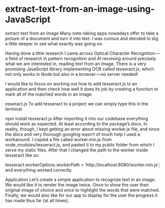 # extract-text-from-an-image-using-JavaScript
extract text from an image Many note-taking apps nowadays offer to take a picture of a document and turn it into text. I was curious and decided to dig a little deeper to see what exactly was going on.

Having done a little research I came across Optical Character Recognition — a field of research in pattern recognition and AI revolving around precisely what we are interested in, reading text from an image. There is a very promising JavaScript library implementing OCR called tesseract.js, which not only works in Node but also in a browser — no server needed!

I would like to focus on working out how to add tesseract.js to an application and then check how well it does its job by creating a function to mark all of the matched words in an image.

esseract.js
To add tesseract to a project we can simply type this in the terminal:

npm install tesseract.js
After importing it into our codebase everything should work as expected. At least according to the package’s docs. In reality, though, I kept getting an error about missing worker.js file, and since the docs and very thorough googling wasn’t of much help I used a workaround. I copied a file called worker.min.js from node_modules/tesseract.js, and pasted it to my public folder from which I serve my static files. After that I changed the path to the worker inside tesseract like so:

tesseract.workerOptions.workerPath = ‘http://localhost:8080/worker.min.js';
and everything worked correctly.

Application
Let’s create a simple application to recognize text in an image. We would like it to render the image twice. Once to show the user their original image of choice and once to highlight the words that were matched. Finally, we would also like for our app to display for the user the progress it has made thus far (at all times).
